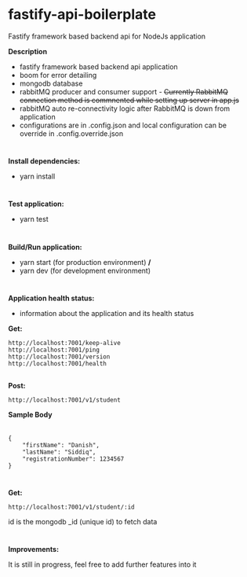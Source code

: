 # fastify-api-boilerplate
Fastify framework based backend api for NodeJs application

**Description**
* fastify framework based backend api application
* boom for error detailing
* mongodb database
* rabbitMQ producer and consumer support - ~~Currently RabbitMQ connection method is commnented while setting up server in app.js~~
* rabbitMQ auto re-connectivity logic after RabbitMQ is down from application
* configurations are in .config.json and local configuration can be override in .config.override.json

#
**Install dependencies:**
* yarn install

#
**Test application:**
* yarn test

#
**Build/Run application:**
* yarn start (for production environment) **/**
* yarn dev (for development environment)

#
**Application health status:**
* information about the application and its health status

**Get:**
```
http://localhost:7001/keep-alive
http://localhost:7001/ping
http://localhost:7001/version
http://localhost:7001/health
```

##
**Post:**
```
http://localhost:7001/v1/student
```
**Sample Body**
######
```
{
	"firstName": "Danish",
	"lastName": "Siddiq",
	"registrationNumber": 1234567
}
```

#

**Get:**
```
http://localhost:7001/v1/student/:id
```

id is the mongodb _id (unique id) to fetch data
#


**Improvements:**

It is still in progress, feel free to add further features into it

